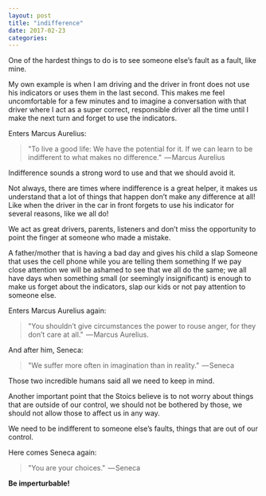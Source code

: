 ```yaml
---
layout: post
title: "indifference"
date: 2017-02-23
categories:
---
```

One of the hardest things to do is to see someone else’s fault as a fault, like mine.

My own example is when I am driving and the driver in front does not use his indicators or uses them in the last second. This makes me feel uncomfortable for a few minutes and to imagine a conversation with that driver where I act as a super correct, responsible driver all the time until I make the next turn and forget to use the indicators.

Enters Marcus Aurelius:

> "To live a good life: We have the potential for it. If we can learn to be indifferent to what makes no difference."  — Marcus Aurelius

Indifference sounds a strong word to use and that we should avoid it.

Not always, there are times where indifference is a great helper, it makes us understand that a lot of things that happen don’t make any difference at all! Like when the driver in the car in front forgets to use his indicator for several reasons, like we all do!

We act as great drivers, parents, listeners and don’t miss the opportunity to point the finger at someone who made a mistake.

A father/mother that is having a bad day and gives his child a slap
Someone that uses the cell phone while you are telling them something
If we pay close attention we will be ashamed to see that we all do the same; we all have days when something small (or seemingly insignificant) is enough to make us forget about the indicators, slap our kids or not pay attention to someone else.

Enters Marcus Aurelius again:

> "You shouldn’t give circumstances the power to rouse anger, for they don’t care at all."  — Marcus Aurelius.

And after him, Seneca:

> "We suffer more often in imagination than in reality."  — Seneca

Those two incredible humans said all we need to keep in mind.

Another important point that the Stoics believe is to not worry about things that are outside of our control, we should not be bothered by those, we should not allow those to affect us in any way.

We need to be indifferent to someone else’s faults, things that are out of our control.

Here comes Seneca again:

> "You are your choices."  — Seneca

**Be imperturbable!**